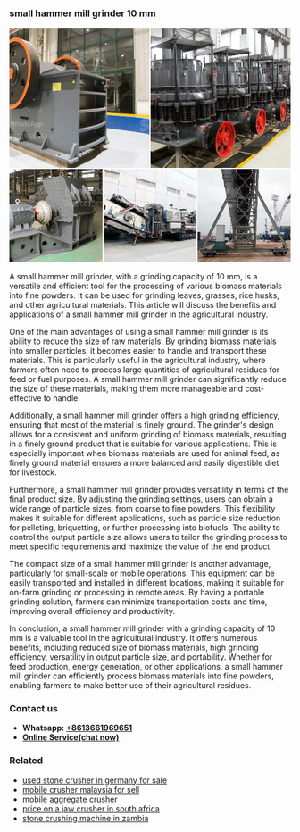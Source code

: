 <h3>small hammer mill grinder 10 mm</h3><img src='1702950492.jpg' alt=''><p>A small hammer mill grinder, with a grinding capacity of 10 mm, is a versatile and efficient tool for the processing of various biomass materials into fine powders. It can be used for grinding leaves, grasses, rice husks, and other agricultural materials. This article will discuss the benefits and applications of a small hammer mill grinder in the agricultural industry.</p><p>One of the main advantages of using a small hammer mill grinder is its ability to reduce the size of raw materials. By grinding biomass materials into smaller particles, it becomes easier to handle and transport these materials. This is particularly useful in the agricultural industry, where farmers often need to process large quantities of agricultural residues for feed or fuel purposes. A small hammer mill grinder can significantly reduce the size of these materials, making them more manageable and cost-effective to handle.</p><p>Additionally, a small hammer mill grinder offers a high grinding efficiency, ensuring that most of the material is finely ground. The grinder's design allows for a consistent and uniform grinding of biomass materials, resulting in a finely ground product that is suitable for various applications. This is especially important when biomass materials are used for animal feed, as finely ground material ensures a more balanced and easily digestible diet for livestock.</p><p>Furthermore, a small hammer mill grinder provides versatility in terms of the final product size. By adjusting the grinding settings, users can obtain a wide range of particle sizes, from coarse to fine powders. This flexibility makes it suitable for different applications, such as particle size reduction for pelleting, briquetting, or further processing into biofuels. The ability to control the output particle size allows users to tailor the grinding process to meet specific requirements and maximize the value of the end product.</p><p>The compact size of a small hammer mill grinder is another advantage, particularly for small-scale or mobile operations. This equipment can be easily transported and installed in different locations, making it suitable for on-farm grinding or processing in remote areas. By having a portable grinding solution, farmers can minimize transportation costs and time, improving overall efficiency and productivity.</p><p>In conclusion, a small hammer mill grinder with a grinding capacity of 10 mm is a valuable tool in the agricultural industry. It offers numerous benefits, including reduced size of biomass materials, high grinding efficiency, versatility in output particle size, and portability. Whether for feed production, energy generation, or other applications, a small hammer mill grinder can efficiently process biomass materials into fine powders, enabling farmers to make better use of their agricultural residues.</p><h3>Contact us</h3><ul><li><strong>Whatsapp:&nbsp;<a href="https://wa.me/8613661969651">+8613661969651</a></strong></li><li><a href="https://swt.shibang-china.com/?git&amp;zhl&amp;small hammer mill grinder 10 mm"><strong>Online Service(chat now)</strong></a></li></ul><h3>Related</h3><ul><li><a href='used stone crusher in germany for sale.md'>used stone crusher in germany for sale</a></li><li><a href='mobile crusher malaysia for sell.md'>mobile crusher malaysia for sell</a></li><li><a href='mobile aggregate crusher.md'>mobile aggregate crusher</a></li><li><a href='price on a jaw crusher in south africa.md'>price on a jaw crusher in south africa</a></li><li><a href='stone crushing machine in zambia.md'>stone crushing machine in zambia</a></li></ul>